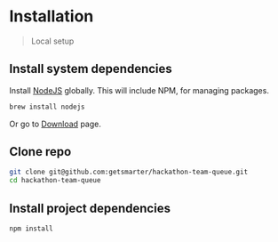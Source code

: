 # Installation
> Local setup


## Install system dependencies

Install [NodeJS](https://nodejs.org/) globally. This will include NPM, for managing packages.

```sh
brew install nodejs
```

Or go to [Download](https://nodejs.org/en/download/) page.


## Clone repo


```sh
git clone git@github.com:getsmarter/hackathon-team-queue.git
cd hackathon-team-queue
```


## Install project dependencies

```
npm install
```
